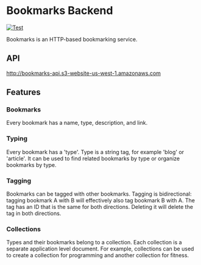 # Bookmarks Backend
[![Test](https://github.com/ryan-halbrook/bookmarks/actions/workflows/lint-test.yaml/badge.svg)](https://github.com/ryan-halbrook/bookmarks/actions/workflows/lint-test.yaml)

Bookmarks is an HTTP-based bookmarking service.

## API
http://bookmarks-api.s3-website-us-west-1.amazonaws.com

## Features

### Bookmarks
Every bookmark has a name, type, description, and link.

### Typing
Every bookmark has a 'type'. Type is a string tag, for example 'blog' or 'article'. It can be used to find related bookmarks by type or organize bookmarks by type.

### Tagging
Bookmarks can be tagged with other bookmarks. Tagging is bidirectional: tagging bookmark A with B will effectively also tag bookmark B with A. The tag has an ID that is the same for both directions. Deleting it will delete the tag in both directions.

### Collections
Types and their bookmarks belong to a collection. Each collection is a separate application level document. For example, collections can be used to create a collection for programming and another collection for fitness.
